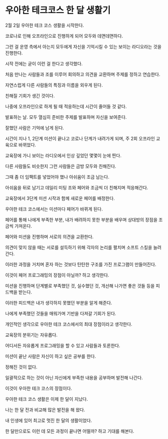 # 우아한 테크코스 한 달 생활기

2월 2일 우아한 테크 코스 생활을 시작한다.

코로나로 인해 오프라인으로 진행하게 되어 모두와 데면데면하다.

그런 걸 운영 측에서 아는지 모두에게 자신을 기억시킬 수 있는 보이는 라디오라는 것을 진행한다.

시작 전에는 굳이 이런 걸 한다고 생각했다.

처음 만나는 사람들과 조를 이루어 회의하고 의견을 교환하며 주제를 정하고 연습한다.

자연스럽게 다른 사람들의 특징과 이름을 외우게 된다.

친해질 기회가 생긴 것이다.

나중에 오프라인으로 하게 될 때 적응하는데 시간이 줄어들 것 같다.

발표하는 날. 모두 열심히 준비한 주제를 발표하며 자신을 보여준다.

잘했던 사람은 기억에 남게 된다.

시간이 지나 1, 2단계 미션이 끝나고 코로나 단계가 내려가게 되며, 주 2회 오프라인 교육으로 바뀌었다.

교육장에 가니 보이는 라디오에서 인상 깊었던 몇몇이 눈에 띈다.

다른 사람들도 비슷한지 그런 사람들은 금방 모두와 친해진다.

그때 좀 더 임팩트를 넣었어야 했나 아쉬움이 조금 남는다.

아쉬움을 뒤로 남기고 데일리 미팅 조와 페어와 조금씩 더 친해지며 적응해간다.



교육장에서 3단계 미션 시작과 함께 새로운 페어를 배정한다. 

우아한 테크 코스에서는 미션마다 페어가 바뀌게 된다.

페어를 통해 나에게 부족한 부분, 내가 배려하지 못한 부분을 배우며 상대방의 장점을 조금씩 가져온다.

페어와 미션을 진행하며 서로의 의견을 교환한다.

의견이 맞지 않을 때는 서로를 설득하기 위해 각자의 논리를 펼치며 소프트 스킬을 늘려간다.

이러한 과정을 거치며 혼자 하는 것보다 탄탄한 구조를 가진 프로그램이 만들어진다.

이것이 페어 프로그래밍의 장점이 아닐까? 하고 생각한다.



미션을 진행하며 단계별로 부족했던 것, 실수했던 것, 개선해 나가면 좋은 것들 등을 피드백을 받는다.

이러한 피드백은 내가 생각하지 못했던 부분을 알게 해준다.

나에게 부족했던 것들을 매워가며 기반을 다져갈 기회가 된다.

개인적인 생각으로 우아한 테크 코스에서의 최대 장점이라고 생각한다.



교육장의 분위기는 자유롭다.

어디서든 자유롭게 프로그래밍을 할 수 있고 사람들과 토론한다.

미션이 끝난 사람은 자신이 하고 싶은 공부를 한다.

정해진 것이 없다.

일괄적으로 하는 것이 아닌 자신에게 부족한 내용을 공부하며 발전해 나간다.

이것이 우아한 테크 코스의 장점이다.



우아한 테크 코스 생활은 이제 한 달이 지났다.

나는 한 달 전과 비교해 많은 발전을 해 왔다.

내 인생에 있어 최고로 멋진 한 달의 생활이었다.

한 달만으로도 이런 데 모든 과정이 끝나면 어떨까? 하고 기대를 해본다.